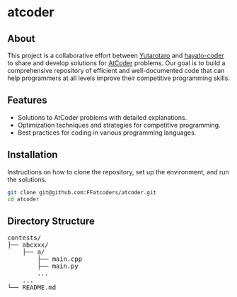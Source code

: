 # atcoder

## About
This project is a collaborative effort between [Yutarotaro](https://github.com/Yutarotaro) and [hayato-coder](https://github.com/hayato-coder) to share and develop solutions for [AtCoder](https://atcoder.jp/?lang=ja) problems. Our goal is to build a comprehensive repository of efficient and well-documented code that can help programmers at all levels improve their competitive programming skills.

## Features
- Solutions to AtCoder problems with detailed explanations.
- Optimization techniques and strategies for competitive programming.
- Best practices for coding in various programming languages.

## Installation
Instructions on how to clone the repository, set up the environment, and run the solutions.

```bash
git clone git@github.com:FFatcoders/atcoder.git
cd atcoder
```

## Directory Structure

<pre>
contests/
├── abcxxx/
    ├── a/
        ├── main.cpp
        ├── main.py
        ...
    ...
└── README.md
</pre>

